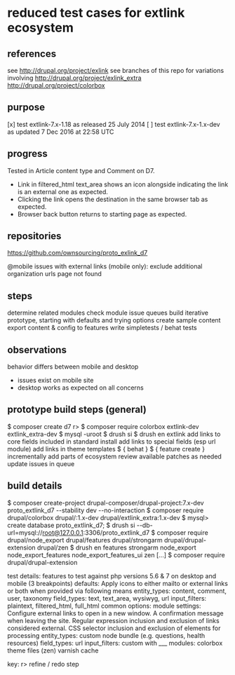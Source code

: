 # reduced test cases for extlink ecosystem

## references
see http://drupal.org/project/exlink
see branches of this repo for variations involving
  http://drupal.org/project/exlink_extra
  http://drupal.org/project/colorbox

## purpose
[x] test extlink-7.x-1.18 as released 25 July 2014
[ ] test extlink-7.x-1.x-dev as updated 7 Dec 2016 at 22:58 UTC

## progress
Tested in Article content type and Comment on D7.
- Link in filtered_html text_area shows an icon alongside indicating the link is an external one as expected.
- Clicking the link opens the destination in the same browser tab as expected.
- Browser back button returns to starting page as expected.

## repositories
https://github.com/ownsourcing/proto_exlink_d7

@mobile
issues with external links (mobile only):
  exclude additional organization urls
  page not found

## steps
  determine related modules
  check module issue queues
  build iterative prototype, starting with defaults and trying options
  create sample content
  export content & config to features
  write simpletests / behat tests

## observations
behavior differs between mobile and desktop
- issues exist on mobile site
- desktop works as expected on all concerns

## prototype build steps (general)
$ composer create d7
r>  $ composer require colorbox extlink-dev extlink_extra-dev
$ mysql -uroot
$ drush si
$ drush en extlink
add links to core fields included in standard install
add links to special fields (esp url module)
add links in theme templates
$ { behat }
$ { feature create }
incrementally add parts of ecosystem
review available patches as needed
update issues in queue

## build details
$ composer create-project drupal-composer/drupal-project:7.x-dev proto_extlink_d7 --stability dev --no-interaction
$ composer require drupal/colorbox drupal/:1.x-dev drupal/extlink_extra:1.x-dev
$ mysql> create database proto_extlink_d7;
$ drush si --db-url=mysql://root@127.0.0.1:3306/proto_extlink_d7
$ composer require drupal/node_export drupal/features drupal/strongarm drupal/drupal-extension drupal/zen
$ drush en features strongarm node_export node_export_features node_export_features_ui zen
[...]
$ composer require drupal/drupal-extension

test details:
  features to test against php versions 5.6 & 7 on desktop and mobile (3 breakpoints)
  defaults:
    Apply icons to either mailto or external links or both when provided via following means
    entity_types: content, comment, user, taxonomy
    field_types: text, text_area, wysiwyg, url
    input_filters: plaintext, filtered_html, full_html
  common options:
    module settings:
      Configure external links to open in a new window.
      A confirmation message when leaving the site.
      Regular expression inclusion and exclusion of links considered external.
      CSS selector inclusion and exclusion of elements for processing
    entity_types: custom node bundle (e.g. questions, health resources)
    field_types: url
    input_filters: custom with ___
    modules: colorbox
    theme files (zen)
    varnish cache

key:
  r> refine / redo step
